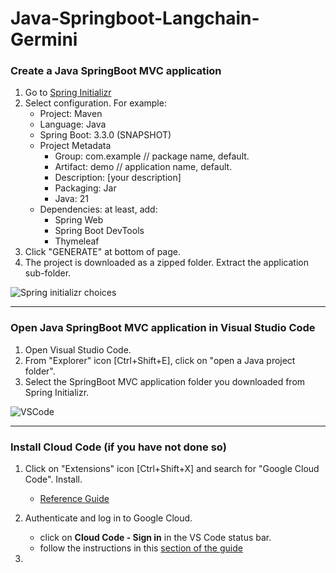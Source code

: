 # Java-Springboot-Langchain-Germini


### Create a Java SpringBoot MVC application
1. Go to [Spring Initializr](https://start.spring.io/)
2. Select configuration. For example:
   - Project: Maven
   - Language: Java
   - Spring Boot: 3.3.0 (SNAPSHOT)
   - Project Metadata
     -   Group: com.example // package name, default.
     -   Artifact: demo // application name, default.
     -   Description: [your description]
     -   Packaging: Jar
     -   Java: 21
    - Dependencies: at least, add:
      - Spring Web
      - Spring Boot DevTools
      - Thymeleaf
3. Click "GENERATE" at bottom of page.
4. The project is downloaded as a zipped folder. Extract the application sub-folder.

![Spring initializr choices](https://github.com/TCLee-tech/Java-Springboot-Langchain-Germini/blob/6a551832a801d73e04e54c522ea8b6ef5c9079dc/spring%20initializr%20sample.jpg)  


<hr>

### Open Java SpringBoot MVC application in Visual Studio Code
1. Open Visual Studio Code.
2. From "Explorer" icon [Ctrl+Shift+E], click on "open a Java project folder".
3. Select the SpringBoot MVC application folder you downloaded from Spring Initializr.
   
![VSCode](https://github.com/TCLee-tech/Java-Springboot-Langchain-Germini/blob/0f1724aafd9776d14cf0a9838a411c6cd02737d1/VSCode%20open%20Java%20project.jpg)

<hr>

### Install Cloud Code (if you have not done so)
1. Click on "Extensions" icon [Ctrl+Shift+X] and search for "Google Cloud Code". Install.
   - [Reference Guide](https://cloud.google.com/code/docs/vscode/install#install)


2. Authenticate and log in to Google Cloud.
   - click on **Cloud Code - Sign in** in the VS Code status bar.
   - follow the instructions in this [section of the guide](https://cloud.google.com/code/docs/vscode/install#log_in_to)
4. 
   
